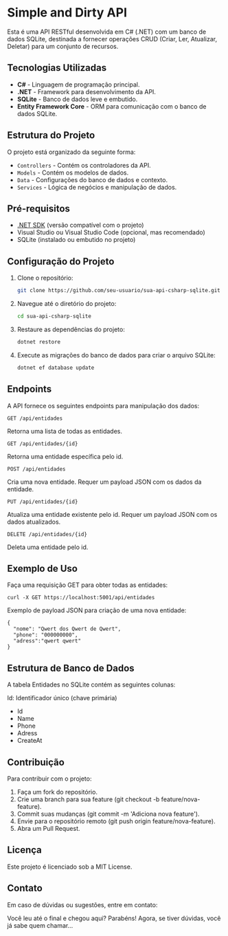 # Simple and Dirty API

Esta é uma API RESTful desenvolvida em C# (.NET) com um banco de dados SQLite, destinada a fornecer operações CRUD (Criar, Ler, Atualizar, Deletar) para um conjunto de recursos.

## Tecnologias Utilizadas

- **C#** - Linguagem de programação principal.
- **.NET** - Framework para desenvolvimento da API.
- **SQLite** - Banco de dados leve e embutido.
- **Entity Framework Core** - ORM para comunicação com o banco de dados SQLite.

## Estrutura do Projeto

O projeto está organizado da seguinte forma:

- `Controllers` - Contém os controladores da API.
- `Models` - Contém os modelos de dados.
- `Data` - Configurações do banco de dados e contexto.
- `Services` - Lógica de negócios e manipulação de dados.
  
## Pré-requisitos

- [.NET SDK](https://dotnet.microsoft.com/download) (versão compatível com o projeto)
- Visual Studio ou Visual Studio Code (opcional, mas recomendado)
- SQLite (instalado ou embutido no projeto)

## Configuração do Projeto

1. Clone o repositório:
   ```bash
   git clone https://github.com/seu-usuario/sua-api-csharp-sqlite.git

2. Navegue até o diretório do projeto:
   ```bash
   cd sua-api-csharp-sqlite
3. Restaure as dependências do projeto:
   ```bash
   dotnet restore

4. Execute as migrações do banco de dados para criar o arquivo SQLite:
   ```bash
   dotnet ef database update

## Endpoints
A API fornece os seguintes endpoints para manipulação dos dados:

    GET /api/entidades
Retorna uma lista de todas as entidades.

    GET /api/entidades/{id}
Retorna uma entidade específica pelo id.

    POST /api/entidades
Cria uma nova entidade. Requer um payload JSON com os dados da entidade.

    PUT /api/entidades/{id}
Atualiza uma entidade existente pelo id. Requer um payload JSON com os dados atualizados.

    DELETE /api/entidades/{id}
Deleta uma entidade pelo id.

## Exemplo de Uso
Faça uma requisição GET para obter todas as entidades:

    curl -X GET https://localhost:5001/api/entidades

Exemplo de payload JSON para criação de uma nova entidade:

    {
      "nome": "Qwert dos Qwert de Qwert",
      "phone": "000000000",
      "adress":"qwert qwert"
    }


## Estrutura de Banco de Dados
A tabela Entidades no SQLite contém as seguintes colunas:

Id: Identificador único (chave primária)

- Id
- Name 
- Phone 
- Adress 
- CreateAt

## Contribuição
Para contribuir com o projeto:

1. Faça um fork do repositório.
2. Crie uma branch para sua feature (git checkout -b feature/nova-feature).
3. Commit suas mudanças (git commit -m 'Adiciona nova feature').
4. Envie para o repositório remoto (git push origin feature/nova-feature).
5. Abra um Pull Request.

## Licença
Este projeto é licenciado sob a MIT License.

## Contato
Em caso de dúvidas ou sugestões, entre em contato:

Você leu até o final e chegou aqui? Parabéns! Agora, se tiver dúvidas, você já sabe quem chamar...
